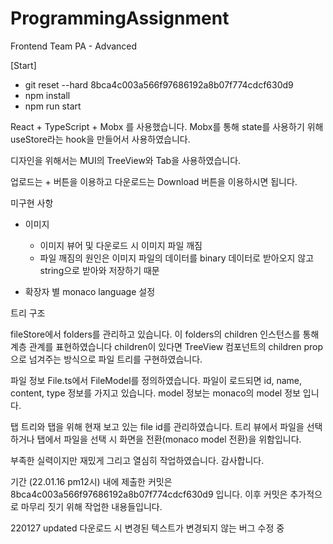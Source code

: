 # ProgrammingAssignment
Frontend Team PA - Advanced

[Start]
- git reset --hard 8bca4c003a566f97686192a8b07f774cdcf630d9
- npm install
- npm run start


React + TypeScript + Mobx 를 사용했습니다.
Mobx를 통해 state를 사용하기 위해 useStore라는 hook을 만들어서 사용하였습니다.

디자인을 위해서는 MUI의 TreeView와 Tab을 사용하였습니다.

업로드는 + 버튼을 이용하고 다운로드는 Download 버튼을 이용하시면 됩니다.

미구현 사항

* 이미지
  
  * 이미지 뷰어 및 다운로드 시 이미지 파일 깨짐
  * 파일 깨짐의 원인은 이미지 파일의 데이터를 binary 데이터로 받아오지 않고 string으로 받아와 저장하기 때문

* 확장자 별 monaco language 설정

트리 구조

fileStore에서 folders를 관리하고 있습니다.
이 folders의 children 인스턴스를 통해 계층 관계를 표현하였습니다
children이 있다면 TreeView 컴포넌트의 children prop으로 넘겨주는 방식으로 파일 트리를 구현하였습니다.

파일 정보
File.ts에서 FileModel를 정의하였습니다.
파일이 로드되면 id, name, content, type 정보를 가지고 있습니다.
model 정보는 monaco의 model 정보 입니다.

탭
트리와 탭을 위해 현재 보고 있는 file id를 관리하였습니다.
트리 뷰에서 파일을 선택하거나 탭에서 파일을 선택 시 화면을 전환(monaco model 전환)을 위함입니다.

부족한 실력이지만 재밌게 그리고 열심히 작업하였습니다.
감사합니다.

기간 (22.01.16 pm12시) 내에 제출한 커밋은 8bca4c003a566f97686192a8b07f774cdcf630d9 입니다.
이후 커밋은 추가적으로 마무리 짓기 위해 작업한 내용들입니다.

220127 updated
다운로드 시 변경된 텍스트가 변경되지 않는 버그 수정 중